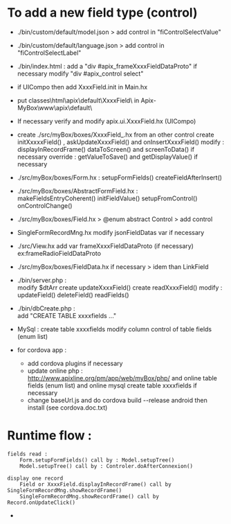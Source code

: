 # To add a new field type (control)

- ./bin/custom/default/model.json > add control in "fiControlSelectValue"


- ./bin/custom/default/language.json > add control in "fiControlSelectLabel"


- ./bin/index.html :
	add a "div #apix_frameXxxxFieldDataProto" if necessary
	modify "div #apix_control select"
	
- if UICompo then add XxxxField.init in Main.hx

- put classes\html\apix\default\XxxxField\ in Apix-MyBox\www\apix\default\

- If necessary verify and modify apix.ui.XxxxField.hx (UICompo)

- create ./src/myBox/boxes/XxxxField_.hx from an other control
			create initXxxxxField() , askUpdateXxxxField() and onInsertXxxxField()
			modify :
				displayInRecordFrame() 
				dataToScreen() and screenToData() if necessary
			override : 
				getValueToSave() and getDisplayValue() if necessary
				
- ./src/myBox/boxes/Form.hx :
	setupFormFields()
	createFieldAfterInsert()
	
- ./src/myBox/boxes/AbstractFormField.hx : 	
	makeFieldsEntryCoherent()
	initFieldValue()
	setupFromControl()
	onControlChange()
	
- ./src/myBox/boxes/Field.hx > @enum abstract Control > add control 

- SingleFormRecordMng.hx
	modify jsonFieldDatas var if necessary
	
- ./src/View.hx
	add var frameXxxxFieldDataProto (if necessary) ex:frameRadioFieldDataProto	

- ./src/myBox/boxes/FieldData.hx if necessary > idem than LinkField

- ./bin/server.php : 	
	modify $dtArr
	create updateXxxxField()
	create readXxxxField()
	modify :
		updateField()
		deleteField()
		readFields()
		
- ./bin/dbCreate.php : 	
	add "CREATE TABLE xxxxfields ..."
		
- MySql :
	create table xxxxfields 
	modify column control of table fields (enum list)
	
- for cordova app : 
	* add cordova plugins if necessary
	* update 	online php : http://www.apixline.org/pm/app/web/myBox/php/ 
		and 	online table fields (enum list) 
		and 	online mysql create table xxxxfields if necessary
	* change baseUrl.js and do cordova build --release android then install (see cordova.doc.txt)
		
# Runtime flow :
	
	fields read :
		Form.setupFormFields() call by : Model.setupTree() 
		Model.setupTree() call by : Controler.doAfterConnexion()
	
	display one record	
		Field or XxxxField.displayInRecordFrame() call by SingleFormRecordMng.showRecordFrame()
		SingleFormRecordMng.showRecordFrame() call by Record.onUpdateClick()
- 